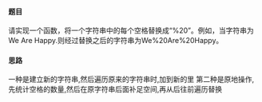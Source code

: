 #### 题目
请实现一个函数，将一个字符串中的每个空格替换成“%20”。例如，当字符串为We Are Happy.则经过替换之后的字符串为We%20Are%20Happy。
#### 思路
一种是建立新的字符串,然后遍历原来的字符串时,加到新的里
第二种是原地操作,先统计空格的数量,然后在原字符串后面补足空间,再从后往前遍历替换
